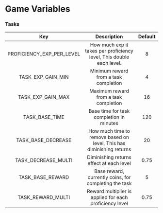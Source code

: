 # Game Variables

### Tasks
|Key                      |Description|Default|
|:---:                    |:---:      |:---:  |
|PROFICIENCY_EXP_PER_LEVEL|How much exp it takes per proficiency level, This double each level.|8      |
|TASK_EXP_GAIN_MIN        |Minimum reward from a task completion|4      |
|TASK_EXP_GAIN_MAX        |Maximum reward from a task completion|16     |
|TASK_BASE_TIME           |Base time for task completion in minutes|120    |
|TASK_BASE_DECREASE       |How much time to remove based on level, This has diminishing returns|20     |
|TASK_DECREASE_MULTI      |Diminishing returns effect at each level|0.75   |
|TASK_BASE_REWARD         |Base reward, currently coins, for completing the task|5      |
|TASK_REWARD_MULTI        |Reward multiplier is applied for each proficiency level|0.75   |
